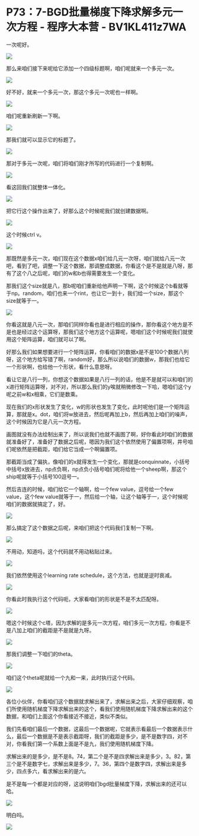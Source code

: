 # P73：7-BGD批量梯度下降求解多元一次方程 - 程序大本营 - BV1KL411z7WA

一次呢好。

![](img/b6790dfc3d186d698f70b853cffd8de2_1.png)

那么来咱们接下来呢给它添加一个四级标题啊，咱们呢就来一个多元一次。

![](img/b6790dfc3d186d698f70b853cffd8de2_3.png)

好不好，就来一个多元一次，那这个多元一次呢也一样啊。

![](img/b6790dfc3d186d698f70b853cffd8de2_5.png)

咱们呢重新刷新一下啊。

![](img/b6790dfc3d186d698f70b853cffd8de2_7.png)

那我们就可以显示它的标题了。

![](img/b6790dfc3d186d698f70b853cffd8de2_9.png)

那对于多元一次呢，咱们将咱们刚才所写的代码进行一个复制啊。

![](img/b6790dfc3d186d698f70b853cffd8de2_11.png)

看这回我们就整体一体化。

![](img/b6790dfc3d186d698f70b853cffd8de2_13.png)

把它行这个操作出来了，好那么这个时候呢我们就创建数据啊。

![](img/b6790dfc3d186d698f70b853cffd8de2_15.png)

这个时候ctrl v。

![](img/b6790dfc3d186d698f70b853cffd8de2_17.png)

那既然是多元一次，咱们现在这个数据x咱们给几元一次呀，咱们就给八元一次吧，看到了吧，调整一下这个数据，那调整成数据，你看这个是不是就是八呀，那有了这个八之后呢，咱们的w和b也得需要发生一个变化。

那我们这个size就是八，那b呢咱们重新给他声明一下啊，这个时候这个b看就等于np。random，咱们也来一个rint，也让它一到十，我们给一个size，那这个size就等于一。



![](img/b6790dfc3d186d698f70b853cffd8de2_19.png)

你看这就是八元一次，那咱们同样你看也是进行相应的操作，那你看这个地方是不是也是经过这个运算呀，那我们这个地方这个运算呢，嗯咱们这个时候呢我们就使用这个矩阵运算，咱们就可以了啊。

好那么我们如果想要进行一个矩阵运算，你看咱们的数据x是不是100个数据八列呀，这个地方给写错了啊，random好，那么所以说咱们的数据w，那我们也给它一个形状啊，也给他一个形状，看什么意思呀。

看让它是八行一列，你想这个数据如果是八行一列的话，他是不是就可以和咱们的x进行矩阵运算呀，对不对，所以那么我们的y唉就稍微修改一下哈，嗯咱们这个y呢之前w和x相乘，它们是数乘。

现在我们的x形状发生了变化，w的形状也发生了变化，此时呢他们是一个矩阵运算，那就是x。dot，咱们将w放进去，然后呢再加上b，然后再加上咱们的噪声，这个时候因为它是八元一次方程。

画图就没有办法绘制出来了，所以说我们也就不画图了啊，好你看此时咱们的数据就准备好了，准备好了数据之后呢，嗯因为我们这个依然使用了偏置项啊，井号咱们呢依然是把截距，咱们给它当成一个啊偏置项。

那截距当成了偏执，像咱们的x就得发生一个变化，那就是conquinnate，小括号中括号x放进去，np点负啊，np点负小括号咱们呢将给他一个sheep啊，那这个ship呢就等于小括号100逗号一。

然后吉连的时候，咱们给它一个轴啊，给一个few value，逗号给一个few value，这个few value就等于一，然后给一个轴，让这个轴等于一，这个时候呢咱们的数据就搞定了，好。



![](img/b6790dfc3d186d698f70b853cffd8de2_21.png)

那么搞定了这个数据之后呢，来咱们把这个代码我们复制一下啊。

![](img/b6790dfc3d186d698f70b853cffd8de2_23.png)

不用动，知道吗，这个代码就不用动粘贴过来。

![](img/b6790dfc3d186d698f70b853cffd8de2_25.png)

我们依然使用这个learning rate schedule，这个方法，也就是逆时衰减。

![](img/b6790dfc3d186d698f70b853cffd8de2_27.png)

你看此时我执行这个代码呃，大家看咱们的形状是不是不太匹配呀。

![](img/b6790dfc3d186d698f70b853cffd8de2_29.png)

嗯这个时候这个c塔，因为求解的是多元一次方程，咱们多元一次方程，你看是不是八加上咱们的截距是不是就是九呀。



![](img/b6790dfc3d186d698f70b853cffd8de2_31.png)

那我们调整一下咱们的theta。

![](img/b6790dfc3d186d698f70b853cffd8de2_33.png)

咱们这个theta呢就给一个九和一来，此时执行这个代码。

![](img/b6790dfc3d186d698f70b853cffd8de2_35.png)

各位小伙伴，你看咱们这个数据就求解出来了，求解出来之后，大家仔细观察，咱们所使用随机梯度下降求解出来的这个，看我们使用随机梯度下降求解出来的这个数据，和咱们上面这个你看接近不接近，类似不类似。

我们先看咱们最后一个数据，这最后一个数据呢，它就表示看最后一个数据表示什么，最后一个数据是不是表示截距呀，我们的截距是多少，是不是数字四，对不对，你看我们第一个系数上面是不是九，我们使用随机梯度下降。

求解出来的是多少，是不是8。74，第二个是不是四求解出来是多少，3。82，第三个是不是数字七，求解出来是多少，7。36，第四个是数字四，求解出来是多少，四点多六，看求解出来的是六。

是不是每一个都是对应的呀，这说明咱们bgd批量梯度下降，求解出来的还可以哈。

![](img/b6790dfc3d186d698f70b853cffd8de2_37.png)

明白吗。

![](img/b6790dfc3d186d698f70b853cffd8de2_39.png)